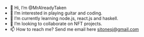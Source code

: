 - 👋 Hi, I’m @MrAlreadyTaken
- 👀 I’m interested in playing guitar and coding.
- 🌱 I’m currently learning node.js, react.js and haskell.
- 💞️ I’m looking to collaborate on NFT projects.
- 📫 How to reach me? Send me email here sitonesj@gmail.com

<!---
MrAlreadyTaken/MrAlreadyTaken is a ✨ special ✨ repository because its `README.md` (this file) appears on your GitHub profile.
You can click the Preview link to take a look at your changes.
--->
